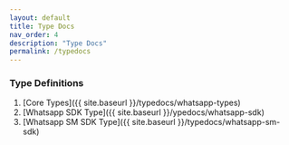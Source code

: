 ```yaml
---
layout: default
title: Type Docs
nav_order: 4
description: "Type Docs"
permalink: /typedocs
---
```


### Type Definitions

1. [Core Types]({{ site.baseurl }}/typedocs/whatsapp-types)
1. [Whatsapp SDK Type]({{ site.baseurl }}/ypedocs/whatsapp-sdk)
1. [Whatsapp SM SDK Type]({{ site.baseurl }}/typedocs/whatsapp-sm-sdk)
